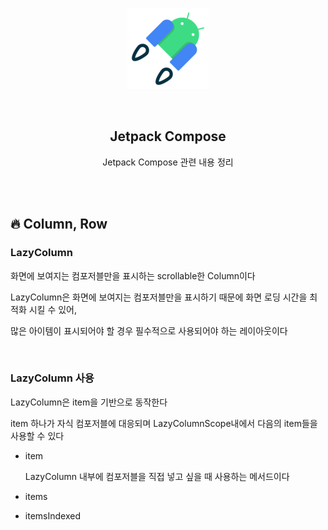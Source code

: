 <div align="center">
  <p>
    <img src="../../README.assets/jetpack-hero.png">
  </p>
  <br>
  <h2>Jetpack Compose</h2>
  <p>Jetpack Compose 관련 내용 정리</p>
  <br>
  <br>
</div>





## 🔥 Column, Row

### LazyColumn

화면에 보여지는 컴포저블만을 표시하는 scrollable한 Column이다

LazyColumn은 화면에 보여지는 컴포저블만을 표시하기 때문에 화면 로딩 시간을 최적화 시킬 수 있어,

많은 아이템이 표시되어야 할 경우 필수적으로 사용되어야 하는 레이아웃이다

<br>

### LazyColumn 사용

LazyColumn은 item을 기반으로 동작한다

item 하나가 자식 컴포저블에 대응되며 LazyColumnScope내에서 다음의 item들을 사용할 수 있다

- item

  LazyColumn 내부에 컴포저블을 직접 넣고 싶을 때 사용하는 메서드이다

- items

- itemsIndexed



